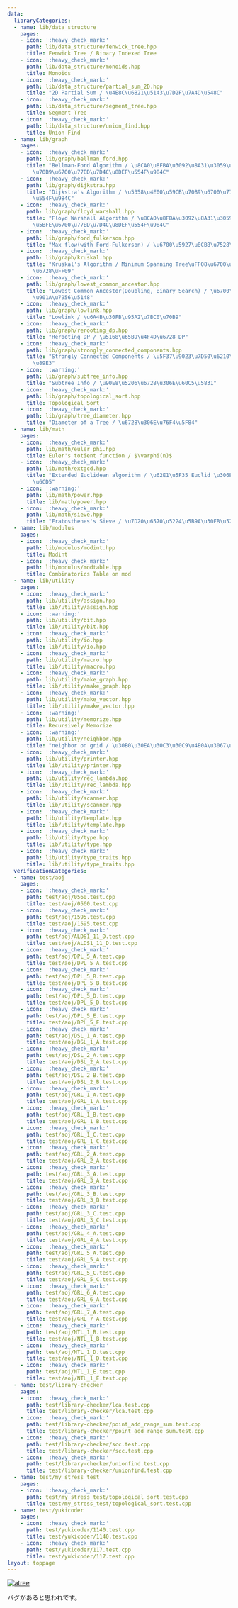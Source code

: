 ```yaml
---
data:
  libraryCategories:
  - name: lib/data_structure
    pages:
    - icon: ':heavy_check_mark:'
      path: lib/data_structure/fenwick_tree.hpp
      title: Fenwick Tree / Binary Indexed Tree
    - icon: ':heavy_check_mark:'
      path: lib/data_structure/monoids.hpp
      title: Monoids
    - icon: ':heavy_check_mark:'
      path: lib/data_structure/partial_sum_2D.hpp
      title: "2D Partial Sum / \u4E8C\u6B21\u5143\u7D2F\u7A4D\u548C"
    - icon: ':heavy_check_mark:'
      path: lib/data_structure/segment_tree.hpp
      title: Segment Tree
    - icon: ':heavy_check_mark:'
      path: lib/data_structure/union_find.hpp
      title: Union Find
  - name: lib/graph
    pages:
    - icon: ':heavy_check_mark:'
      path: lib/graph/bellman_ford.hpp
      title: "Bellman-Ford Algorithm / \u8CA0\u8FBA\u3092\u8A31\u3059\u5358\u4E00\u59CB\
        \u70B9\u6700\u77ED\u7D4C\u8DEF\u554F\u984C"
    - icon: ':heavy_check_mark:'
      path: lib/graph/dijkstra.hpp
      title: "Dijkstra's Algorithm / \u5358\u4E00\u59CB\u70B9\u6700\u77ED\u7D4C\u8DEF\
        \u554F\u984C"
    - icon: ':heavy_check_mark:'
      path: lib/graph/floyd_warshall.hpp
      title: "Floyd Warshall Algorithm / \u8CA0\u8FBA\u3092\u8A31\u3059\u5168\u70B9\
        \u5BFE\u6700\u77ED\u7D4C\u8DEF\u554F\u984C"
    - icon: ':heavy_check_mark:'
      path: lib/graph/ford_fulkerson.hpp
      title: "Max flow(with Ford-Fulkerson) / \u6700\u5927\u8CBB\u7528\u6D41"
    - icon: ':heavy_check_mark:'
      path: lib/graph/kruskal.hpp
      title: "Kruskal's Algorithm / Minimum Spanning Tree\uFF08\u6700\u5C0F\u5168\u57DF\
        \u6728\uFF09"
    - icon: ':heavy_check_mark:'
      path: lib/graph/lowest_common_ancestor.hpp
      title: "Lowest Common Ancestor(Doubling, Binary Search) / \u6700\u8FD1\u5171\
        \u901A\u7956\u5148"
    - icon: ':heavy_check_mark:'
      path: lib/graph/lowlink.hpp
      title: "Lowlink / \u6A4B\u30FB\u95A2\u7BC0\u70B9"
    - icon: ':heavy_check_mark:'
      path: lib/graph/rerooting_dp.hpp
      title: "Rerooting DP / \u5168\u65B9\u4F4D\u6728 DP"
    - icon: ':heavy_check_mark:'
      path: lib/graph/strongly_connected_components.hpp
      title: "Strongly Connected Components / \u5F37\u9023\u7D50\u6210\u5206\u5206\
        \u89E3"
    - icon: ':warning:'
      path: lib/graph/subtree_info.hpp
      title: "Subtree Info / \u90E8\u5206\u6728\u306E\u60C5\u5831"
    - icon: ':heavy_check_mark:'
      path: lib/graph/topological_sort.hpp
      title: Topological Sort
    - icon: ':heavy_check_mark:'
      path: lib/graph/tree_diameter.hpp
      title: "Diameter of a Tree / \u6728\u306E\u76F4\u5F84"
  - name: lib/math
    pages:
    - icon: ':heavy_check_mark:'
      path: lib/math/euler_phi.hpp
      title: Euler's totient function / $\varphi(n)$
    - icon: ':heavy_check_mark:'
      path: lib/math/extgcd.hpp
      title: "Extended Euclidean algorithm / \u62E1\u5F35 Euclid \u306E\u4E92\u9664\
        \u6CD5"
    - icon: ':warning:'
      path: lib/math/power.hpp
      title: lib/math/power.hpp
    - icon: ':heavy_check_mark:'
      path: lib/math/sieve.hpp
      title: "Eratosthenes's Sieve / \u7D20\u6570\u5224\u5B9A\u30FB\u5217\u6319"
  - name: lib/modulus
    pages:
    - icon: ':heavy_check_mark:'
      path: lib/modulus/modint.hpp
      title: Modint
    - icon: ':heavy_check_mark:'
      path: lib/modulus/modtable.hpp
      title: Combinatorics Table on mod
  - name: lib/utility
    pages:
    - icon: ':heavy_check_mark:'
      path: lib/utility/assign.hpp
      title: lib/utility/assign.hpp
    - icon: ':warning:'
      path: lib/utility/bit.hpp
      title: lib/utility/bit.hpp
    - icon: ':heavy_check_mark:'
      path: lib/utility/io.hpp
      title: lib/utility/io.hpp
    - icon: ':heavy_check_mark:'
      path: lib/utility/macro.hpp
      title: lib/utility/macro.hpp
    - icon: ':heavy_check_mark:'
      path: lib/utility/make_graph.hpp
      title: lib/utility/make_graph.hpp
    - icon: ':heavy_check_mark:'
      path: lib/utility/make_vector.hpp
      title: lib/utility/make_vector.hpp
    - icon: ':warning:'
      path: lib/utility/memorize.hpp
      title: Recursively Memorize
    - icon: ':warning:'
      path: lib/utility/neighbor.hpp
      title: "neighbor on grid / \u30B0\u30EA\u30C3\u30C9\u4E0A\u3067\u306E\u8FD1\u508D"
    - icon: ':heavy_check_mark:'
      path: lib/utility/printer.hpp
      title: lib/utility/printer.hpp
    - icon: ':heavy_check_mark:'
      path: lib/utility/rec_lambda.hpp
      title: lib/utility/rec_lambda.hpp
    - icon: ':heavy_check_mark:'
      path: lib/utility/scanner.hpp
      title: lib/utility/scanner.hpp
    - icon: ':heavy_check_mark:'
      path: lib/utility/template.hpp
      title: lib/utility/template.hpp
    - icon: ':heavy_check_mark:'
      path: lib/utility/type.hpp
      title: lib/utility/type.hpp
    - icon: ':heavy_check_mark:'
      path: lib/utility/type_traits.hpp
      title: lib/utility/type_traits.hpp
  verificationCategories:
  - name: test/aoj
    pages:
    - icon: ':heavy_check_mark:'
      path: test/aoj/0560.test.cpp
      title: test/aoj/0560.test.cpp
    - icon: ':heavy_check_mark:'
      path: test/aoj/1595.test.cpp
      title: test/aoj/1595.test.cpp
    - icon: ':heavy_check_mark:'
      path: test/aoj/ALDS1_11_D.test.cpp
      title: test/aoj/ALDS1_11_D.test.cpp
    - icon: ':heavy_check_mark:'
      path: test/aoj/DPL_5_A.test.cpp
      title: test/aoj/DPL_5_A.test.cpp
    - icon: ':heavy_check_mark:'
      path: test/aoj/DPL_5_B.test.cpp
      title: test/aoj/DPL_5_B.test.cpp
    - icon: ':heavy_check_mark:'
      path: test/aoj/DPL_5_D.test.cpp
      title: test/aoj/DPL_5_D.test.cpp
    - icon: ':heavy_check_mark:'
      path: test/aoj/DPL_5_E.test.cpp
      title: test/aoj/DPL_5_E.test.cpp
    - icon: ':heavy_check_mark:'
      path: test/aoj/DSL_1_A.test.cpp
      title: test/aoj/DSL_1_A.test.cpp
    - icon: ':heavy_check_mark:'
      path: test/aoj/DSL_2_A.test.cpp
      title: test/aoj/DSL_2_A.test.cpp
    - icon: ':heavy_check_mark:'
      path: test/aoj/DSL_2_B.test.cpp
      title: test/aoj/DSL_2_B.test.cpp
    - icon: ':heavy_check_mark:'
      path: test/aoj/GRL_1_A.test.cpp
      title: test/aoj/GRL_1_A.test.cpp
    - icon: ':heavy_check_mark:'
      path: test/aoj/GRL_1_B.test.cpp
      title: test/aoj/GRL_1_B.test.cpp
    - icon: ':heavy_check_mark:'
      path: test/aoj/GRL_1_C.test.cpp
      title: test/aoj/GRL_1_C.test.cpp
    - icon: ':heavy_check_mark:'
      path: test/aoj/GRL_2_A.test.cpp
      title: test/aoj/GRL_2_A.test.cpp
    - icon: ':heavy_check_mark:'
      path: test/aoj/GRL_3_A.test.cpp
      title: test/aoj/GRL_3_A.test.cpp
    - icon: ':heavy_check_mark:'
      path: test/aoj/GRL_3_B.test.cpp
      title: test/aoj/GRL_3_B.test.cpp
    - icon: ':heavy_check_mark:'
      path: test/aoj/GRL_3_C.test.cpp
      title: test/aoj/GRL_3_C.test.cpp
    - icon: ':heavy_check_mark:'
      path: test/aoj/GRL_4_A.test.cpp
      title: test/aoj/GRL_4_A.test.cpp
    - icon: ':heavy_check_mark:'
      path: test/aoj/GRL_5_A.test.cpp
      title: test/aoj/GRL_5_A.test.cpp
    - icon: ':heavy_check_mark:'
      path: test/aoj/GRL_5_C.test.cpp
      title: test/aoj/GRL_5_C.test.cpp
    - icon: ':heavy_check_mark:'
      path: test/aoj/GRL_6_A.test.cpp
      title: test/aoj/GRL_6_A.test.cpp
    - icon: ':heavy_check_mark:'
      path: test/aoj/GRL_7_A.test.cpp
      title: test/aoj/GRL_7_A.test.cpp
    - icon: ':heavy_check_mark:'
      path: test/aoj/NTL_1_B.test.cpp
      title: test/aoj/NTL_1_B.test.cpp
    - icon: ':heavy_check_mark:'
      path: test/aoj/NTL_1_D.test.cpp
      title: test/aoj/NTL_1_D.test.cpp
    - icon: ':heavy_check_mark:'
      path: test/aoj/NTL_1_E.test.cpp
      title: test/aoj/NTL_1_E.test.cpp
  - name: test/library-checker
    pages:
    - icon: ':heavy_check_mark:'
      path: test/library-checker/lca.test.cpp
      title: test/library-checker/lca.test.cpp
    - icon: ':heavy_check_mark:'
      path: test/library-checker/point_add_range_sum.test.cpp
      title: test/library-checker/point_add_range_sum.test.cpp
    - icon: ':heavy_check_mark:'
      path: test/library-checker/scc.test.cpp
      title: test/library-checker/scc.test.cpp
    - icon: ':heavy_check_mark:'
      path: test/library-checker/unionfind.test.cpp
      title: test/library-checker/unionfind.test.cpp
  - name: test/my_stress_test
    pages:
    - icon: ':heavy_check_mark:'
      path: test/my_stress_test/topological_sort.test.cpp
      title: test/my_stress_test/topological_sort.test.cpp
  - name: test/yukicoder
    pages:
    - icon: ':heavy_check_mark:'
      path: test/yukicoder/1140.test.cpp
      title: test/yukicoder/1140.test.cpp
    - icon: ':heavy_check_mark:'
      path: test/yukicoder/117.test.cpp
      title: test/yukicoder/117.test.cpp
layout: toppage
---
```

[![atree](https://img.shields.io/endpoint?url=https%3A%2F%2Fatcoder-badges.now.sh%2Fapi%2Fatcoder%2Fjson%2Fatree)](https://atcoder.jp/users/atree)

バグがあると思われです。
